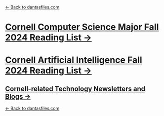 
[← Back to dantasfiles.com](https://dantasfiles.com)

# [Cornell Computer Science Major Fall 2024 Reading List →](https://dantasfiles.com/cornell/cornell-cs-major-reading-list-fall-2024)

# [Cornell Artificial Intelligence Fall 2024 Reading List →](https://dantasfiles.com/cornell/cornell-ai-minor-reading-list-fall-2024)

## [Cornell-related Technology Newsletters and Blogs →](https://dantasfiles.com/cornell/cornell-cs-blogs)

[← Back to dantasfiles.com](https://dantasfiles.com)
